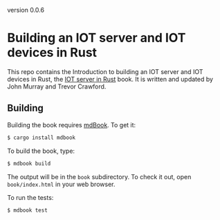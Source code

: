 version 0.0.6

# Building an IOT server and IOT devices in Rust

This repo contains the Introduction to building an IOT server and IOT devices in Rust, the [IOT server in Rust][IotBook] book.
It is written and updated by John Murray and Trevor Crawford.

## Building

Building the book requires [mdBook].
To get it:

[mdBook]: https://github.com/rust-lang/mdBook

```bash
$ cargo install mdbook
```

To build the book, type:

```bash
$ mdbook build
```

The output will be in the `book` subdirectory.
To check it out, open `book/index.html` in your web browser.

To run the tests:

```bash
$ mdbook test
```

[IotBook]: https://jwmurray.github.io/iot_rs
[book-src]: https://github.com/jwmurray/iot_rs
